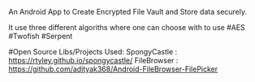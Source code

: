 An Android App to Create Encrypted File Vault and Store data securely.

It use three different algoriths where one can choose with to use
    #AES
    #Twofish
    #Serpent

#Open Source Libs/Projects Used:
SpongyCastle : https://rtyley.github.io/spongycastle/
FileBrowser  : https://github.com/adityak368/Android-FileBrowser-FilePicker
